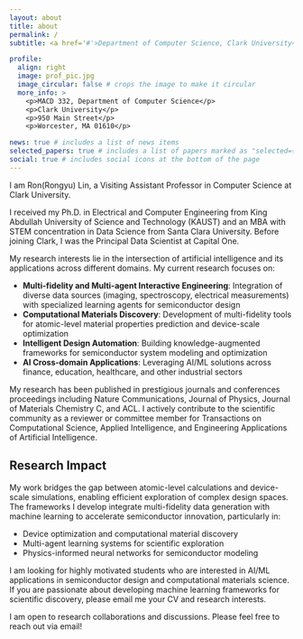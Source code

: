 ```yaml
---
layout: about
title: about
permalink: /
subtitle: <a href='#'>Department of Computer Science, Clark University</a>. ronlin@clarku.edu

profile:
  align: right
  image: prof_pic.jpg
  image_circular: false # crops the image to make it circular
  more_info: >
    <p>MACD 332, Department of Computer Science</p>
    <p>Clark University</p>
    <p>950 Main Street</p>
    <p>Worcester, MA 01610</p>

news: true # includes a list of news items
selected_papers: true # includes a list of papers marked as "selected={true}"
social: true # includes social icons at the bottom of the page
---
```


I am Ron(Rongyu) Lin, a Visiting Assistant Professor in Computer Science at Clark University.

I received my Ph.D. in Electrical and Computer Engineering from King Abdullah University of Science and Technology (KAUST) and an MBA with STEM concentration in Data Science from Santa Clara University. Before joining Clark, I was the Principal Data Scientist at Capital One.

My research interests lie in the intersection of artificial intelligence and its applications across different domains. My current research focuses on:

- **Multi-fidelity and Multi-agent Interactive Engineering**: Integration of diverse data sources (imaging, spectroscopy, electrical measurements) with specialized learning agents for semiconductor design
- **Computational Materials Discovery**: Development of multi-fidelity tools for atomic-level material properties prediction and device-scale optimization
- **Intelligent Design Automation**: Building knowledge-augmented frameworks for semiconductor system modeling and optimization
- **AI Cross-domain Applications**: Leveraging AI/ML solutions across finance, education, healthcare, and other industrial sectors

My research has been published in prestigious journals and conferences proceedings including Nature Communications, Journal of Physics, Journal of Materials Chemistry C, and ACL. I actively contribute to the scientific community as a reviewer or committee member for Transactions on Computational Science, Applied Intelligence, and Engineering Applications of Artificial Intelligence.

## Research Impact
My work bridges the gap between atomic-level calculations and device-scale simulations, enabling efficient exploration of complex design spaces. The frameworks I develop integrate multi-fidelity data generation with machine learning to accelerate semiconductor innovation, particularly in:
- Device optimization and computational material discovery
- Multi-agent learning systems for scientific exploration
- Physics-informed neural networks for semiconductor modeling

I am looking for highly motivated students who are interested in AI/ML applications in semiconductor design and computational materials science. If you are passionate about developing machine learning frameworks for scientific discovery, please email me your CV and research interests.

I am open to research collaborations and discussions. Please feel free to reach out via email!